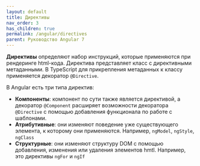 ```yaml
---
layout: default
title: Директивы
nav_order: 3
has_children: true
permalink: /angular/directives
parent: Руководство Angular 7
---
```


**Директивы** определяют набор инструкций, которые применяются при рендеринге html-кода. Директива представляет класс с директивными метаданными. В TypeScript для прикрепления метаданных к классу применяется декоратор `@Directive`.

В Angular есть три типа директив:

- **Компоненты**: компонент по сути также является директивой, а декоратор `@Component` расширяет возможности декоратора `@Directive` с помощью добавления функционала по работе с шаблонами.
- **Атрибутивные**: они изменяют поведение уже существующего элемента, к которому они применяются. Например, `ngModel`, `ngStyle`, `ngClass`
- **Структурные**: они изменяют структуру DOM с помощью добавления, изменения или удаления элементов hmtl. Например, это директивы `ngFor` и `ngIf`
